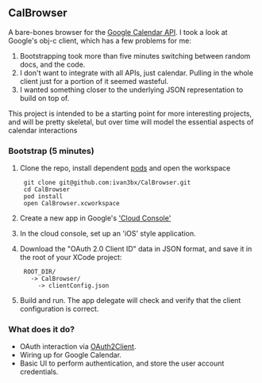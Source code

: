 ## CalBrowser

A bare-bones browser for the [Google Calendar API](https://developers.google.com/google-apps/calendar/).
I took a look at Google's obj-c client, which has a few problems for me:

1. Bootstrapping took more than five minutes switching between random docs, and the code.
2. I don't want to integrate with all APIs, just calendar.  Pulling in the whole client just for a portion of it seemed wasteful.
3. I wanted something closer to the underlying JSON representation to build on top of.

This project is intended to be a starting point for more interesting projects, and will be pretty skeletal,
but over time will model the essential aspects of calendar interactions

### Bootstrap (5 minutes)

1. Clone the repo, install dependent [pods](http://beta.cocoapods.org) and open the workspace

		git clone git@github.com:ivan3bx/CalBrowser.git
		cd CalBrowser
		pod install
		open CalBrowser.xcworkspace

2. Create a new app in Google's ['Cloud Console'](https://cloud.google.com/console#/flows/enableapi?apiid=calendar)
3. In the cloud console, set up an 'iOS' style application.
4. Download the "OAuth 2.0 Client ID" data in JSON format, and save it in the root of your XCode project:

		ROOT_DIR/
		  -> CalBrowser/
		  	-> clientConfig.json

5. Build and run.  The app delegate will check and verify that the client configuration is correct.

### What does it do?
* OAuth interaction via [OAuth2Client](https://github.com/nxtbgthng/OAuth2Client).
* Wiring up for Google Calendar.
* Basic UI to perform authentication, and store the user account credentials.
